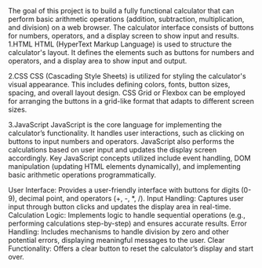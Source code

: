 <Overview>
The goal of this project is to build a fully functional calculator that can perform basic arithmetic operations (addition, subtraction, multiplication, and division) on a web browser. The calculator interface consists of buttons for numbers, operators, and a display screen to show input and results.

<Technologies Used> 
1.HTML
HTML (HyperText Markup Language) is used to structure the calculator's layout. It defines the elements such as buttons for numbers and operators, and a display area to show input and output.

2.CSS
CSS (Cascading Style Sheets) is utilized for styling the calculator's visual appearance. This includes defining colors, fonts, button sizes, spacing, and overall layout design. CSS Grid or Flexbox can be employed for arranging the buttons in a grid-like format that adapts to different screen sizes.

3.JavaScript
JavaScript is the core language for implementing the calculator’s functionality. It handles user interactions, such as clicking on buttons to input numbers and operators. JavaScript also performs the calculations based on user input and updates the display screen accordingly. Key JavaScript concepts utilized include event handling, DOM manipulation (updating HTML elements dynamically), and implementing basic arithmetic operations programmatically.

<Key Features>
User Interface: Provides a user-friendly interface with buttons for digits (0-9), decimal point, and operators (+, -, *, /).
Input Handling: Captures user input through button clicks and updates the display area in real-time.
Calculation Logic: Implements logic to handle sequential operations (e.g., performing calculations step-by-step) and ensures accurate results.
Error Handling: Includes mechanisms to handle division by zero and other potential errors, displaying meaningful messages to the user.
Clear Functionality: Offers a clear button to reset the calculator’s display and start over.
